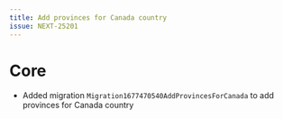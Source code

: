 ```yaml
---
title: Add provinces for Canada country
issue: NEXT-25201
---
```

# Core
* Added migration `Migration1677470540AddProvincesForCanada` to add provinces for Canada country

